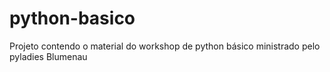# python-basico
Projeto contendo o material do workshop de python básico ministrado pelo pyladies Blumenau
